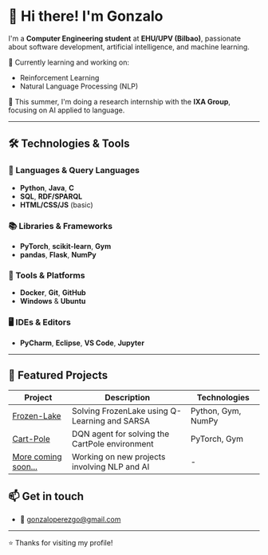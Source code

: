 # 👋 Hi there! I'm Gonzalo

I'm a **Computer Engineering student** at **EHU/UPV (Bilbao)**, passionate about software development, artificial intelligence, and machine learning.

🧠 Currently learning and working on:
- Reinforcement Learning
- Natural Language Processing (NLP)

📌 This summer, I'm doing a research internship with the **IXA Group**, focusing on AI applied to language.

---

## 🛠 Technologies & Tools

### 🔧 Languages & Query Languages
- **Python**, **Java**, **C**
- **SQL**, **RDF/SPARQL**
- **HTML/CSS/JS** (basic)

### 📚 Libraries & Frameworks
- **PyTorch**, **scikit-learn**, **Gym**
- **pandas**, **Flask**, **NumPy**

### 🐳 Tools & Platforms
- **Docker**, **Git**, **GitHub**
- **Windows** & **Ubuntu**

### 🖥️ IDEs & Editors
- **PyCharm**, **Eclipse**, **VS Code**, **Jupyter**

---


## 🧪 Featured Projects

| Project | Description | Technologies |
|---------|-------------|--------------|
| [Frozen-Lake](https://github.com/GonzaloPerezGomez/Frozen-Lake) | Solving FrozenLake using Q-Learning and SARSA | Python, Gym, NumPy |
| [Cart-Pole](https://github.com/GonzaloPerezGomez/Cart-Pole) | DQN agent for solving the CartPole environment | PyTorch, Gym |
| [More coming soon...]() | Working on new projects involving NLP and AI | - |


## 📫 Get in touch

- 📧 gonzaloperezgo@gmail.com

---

⭐ Thanks for visiting my profile!
